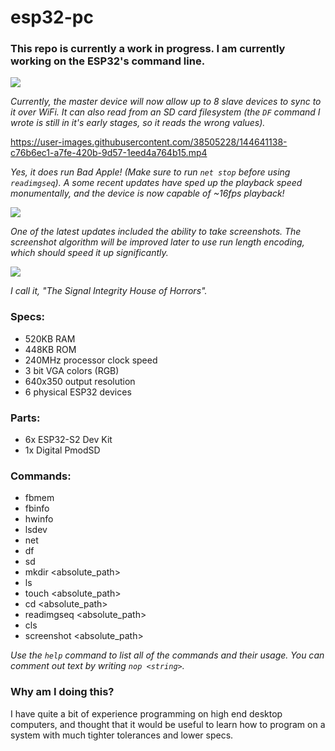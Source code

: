 # esp32-pc

### This repo is currently a work in progress. I am currently working on the ESP32's command line.

![](https://user-images.githubusercontent.com/38505228/144322399-b0548359-7660-4e32-ba5e-7d7e87ef826c.jpg)

*Currently, the master device will now allow up to 8 slave devices to sync to it over WiFi. It can also read from an SD card filesystem (the `DF` command I wrote is still in it's early stages, so it reads the wrong values).*

https://user-images.githubusercontent.com/38505228/144641138-c76b6ec1-a7fe-420b-9d57-1eed4a764b15.mp4

*Yes, it does run Bad Apple! (Make sure to run `net stop` before using `readimgseq`). A some recent updates have sped up the playback speed monumentally, and the device is now capable of ~16fps playback!*

![](https://user-images.githubusercontent.com/38505228/144529263-3d79517f-b579-4a97-bd00-8b308f0ea439.png)

*One of the latest updates included the ability to take screenshots. The screenshot algorithm will be improved later to use run length encoding, which should speed it up significantly.*

![](https://user-images.githubusercontent.com/38505228/144286600-0376f26c-2630-45b0-bb09-f7fb35e8bbb3.jpg)

*I call it, "The Signal Integrity House of Horrors".*

### Specs:

- 520KB RAM
- 448KB ROM
- 240MHz processor clock speed
- 3 bit VGA colors (RGB)
- 640x350 output resolution
- 6 physical ESP32 devices

### Parts:

- 6x ESP32-S2 Dev Kit
- 1x Digital PmodSD

### Commands:

- fbmem
- fbinfo
- hwinfo
- lsdev
- net <command>
- df
- sd <command>
- mkdir <absolute_path>
- ls
- touch <absolute_path>
- cd <absolute_path>
- readimgseq <absolute_path>
- cls
- screenshot <absolute_path>

*Use the `help` command to list all of the commands and their usage. You can comment out text by writing `nop <string>`.*

### Why am I doing this?

I have quite a bit of experience programming on high end desktop computers, and thought that it would be useful to learn how to program on a system with much tighter tolerances and lower specs.
